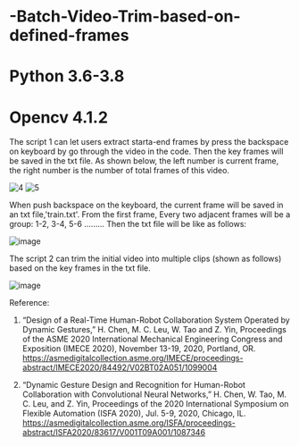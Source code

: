 # -Batch-Video-Trim-based-on-defined-frames
# Python 3.6-3.8
# Opencv 4.1.2
The script 1 can let users extract starta-end frames by press the backspace on keyboard by go through the video in the code. Then the key frames will be saved in the txt file.
As shown below, the left number is current frame, the right number is the number of total frames of this video. 

![4](https://user-images.githubusercontent.com/61817794/110737186-83e7b000-81f2-11eb-9f41-9c8b3b41c3c1.PNG)
![5](https://user-images.githubusercontent.com/61817794/110737195-86e2a080-81f2-11eb-8510-940efaae535d.PNG)

When push backspace on the keyboard, the current frame will be saved in an txt file,'train.txt'. From the first frame, Every two adjacent frames will be a group: 1-2, 3-4, 5-6 ......... Then the txt file will be like as follows:

![image](https://user-images.githubusercontent.com/61817794/110737575-39b2fe80-81f3-11eb-8266-fc16463e6d59.png)


The script 2 can trim the initial video into multiple clips (shown as follows) based on the key frames in the txt file.


![image](https://user-images.githubusercontent.com/61817794/110737533-2869f200-81f3-11eb-99a4-6d64d68472c6.png)

Reference:
1.	“Design of a Real-Time Human-Robot Collaboration System Operated by Dynamic Gestures,” H. Chen, M. C. Leu, W. Tao and Z. Yin, Proceedings of the ASME 2020 International Mechanical Engineering Congress and Exposition (IMECE 2020), November 13-19, 2020, Portland, OR.
https://asmedigitalcollection.asme.org/IMECE/proceedings-abstract/IMECE2020/84492/V02BT02A051/1099004

2.	“Dynamic Gesture Design and Recognition for Human-Robot Collaboration with Convolutional Neural Networks,” H. Chen, W. Tao, M. C. Leu, and Z. Yin, Proceedings of the 2020 International Symposium on Flexible Automation (ISFA 2020), Jul. 5-9, 2020, Chicago, IL.
https://asmedigitalcollection.asme.org/ISFA/proceedings-abstract/ISFA2020/83617/V001T09A001/1087346
